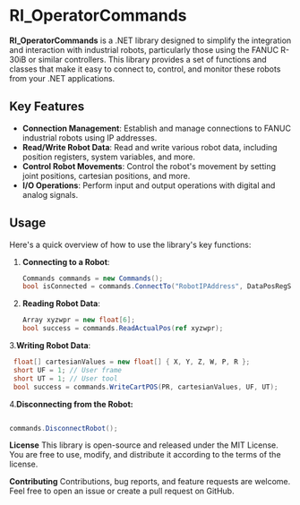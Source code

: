 # RI_OperatorCommands

**RI_OperatorCommands** is a .NET library designed to simplify the integration and interaction with industrial robots, particularly those using the FANUC R-30iB or similar controllers. This library provides a set of functions and classes that make it easy to connect to, control, and monitor these robots from your .NET applications.

## Key Features
- **Connection Management**: Establish and manage connections to FANUC industrial robots using IP addresses.
- **Read/Write Robot Data**: Read and write various robot data, including position registers, system variables, and more.
- **Control Robot Movements**: Control the robot's movement by setting joint positions, cartesian positions, and more.
- **I/O Operations**: Perform input and output operations with digital and analog signals.

## Usage
Here's a quick overview of how to use the library's key functions:

1. **Connecting to a Robot**:
   ```csharp
   Commands commands = new Commands();
   bool isConnected = commands.ConnectTo("RobotIPAddress", DataPosRegStartIndex, DataPosRegEndIndex);
   ```

2. **Reading Robot Data**:  
   ```csharp
   Array xyzwpr = new float[6];
   bool success = commands.ReadActualPos(ref xyzwpr);

 3.**Writing Robot Data**:
   ```csharp
    float[] cartesianValues = new float[] { X, Y, Z, W, P, R };
    short UF = 1; // User frame
    short UT = 1; // User tool
    bool success = commands.WriteCartPOS(PR, cartesianValues, UF, UT);
```

4.**Disconnecting from the Robot:**
   ```csharp

commands.DisconnectRobot();
```



**License**
This library is open-source and released under the MIT License. You are free to use, modify, and distribute it according to the terms of the license.

**Contributing**
Contributions, bug reports, and feature requests are welcome. Feel free to open an issue or create a pull request on GitHub.



